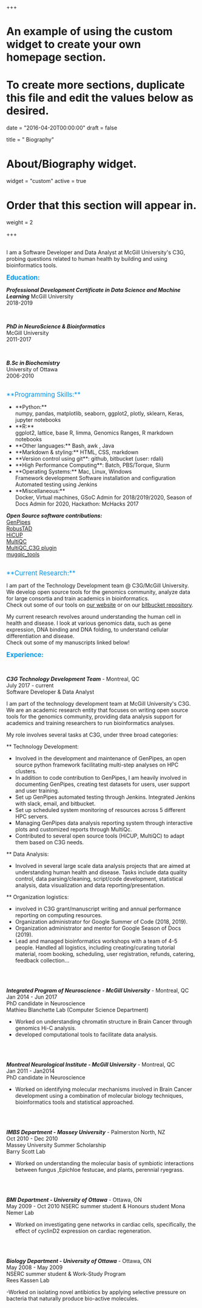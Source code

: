 +++
# An example of using the custom widget to create your own homepage section.
# To create more sections, duplicate this file and edit the values below as desired.

date = "2016-04-20T00:00:00"
draft = false

title = " Biography"

# About/Biography widget.
widget = "custom"
active = true


# Order that this section will appear in.
weight = 2


+++
 <br/>
 <br/>
  
 I am a Software Developer and Data Analyst at McGill University's C3G, probing questions related to human health by building and using bioinformatics tools.
  
<span style="font-size:larger; color:#0095eb">**Education:**</span> 

*__Professional Development Certificate in Data Science and Machine Learning__*
McGill University  
2018-2019 

<br/>

*__PhD in NeuroScience & Bioinformatics__*  
McGill University  
2011-2017  
 
 <br/>
 
 *__B.Sc in Biochemistry__*   
 University of Ottawa  
 2006-2010  

 <br/>
<span style="
 li:before {
  content: "+";
}">
<span style="font-size:larger; color:#0095eb">**Programming Skills:**</span>   
<ul>
<li>**Python:**  </li>
numpy, pandas, matplotlib, seaborn, ggplot2, plotly, sklearn, Keras, jupyter notebooks  
<li>**R:**  </li>
ggplot2, lattice, base R, limma, Genomics Ranges, R markdown notebooks  
<li>**Other languages:** Bash, awk , Java     </li>
<li>**Markdown & styling:** HTML, CSS, markdown  </li>
<li>**Version control using git**: github, bitbucket (user: rdali)  </li>
<li>**High Performance Computing**: Batch, PBS/Torque, Slurm  </li>
<li>**Operating Systems:** Mac, Linux, Windows  </li>
Framework development 
Software installation and configuration
Automated testing using Jenkins
<li>**Miscellaneous:**  </li>
Docker, Virtual machines, GSoC Admin for 2018/2019/2020, Season of Docs Admin for 2020, Hackathon: McHacks 2017  
 <br/>
</ul>
</span>   

 
*__Open Source software contributions:__*   
[GenPipes](https://bitbucket.org/mugqic/genpipes/src/master/)    
[RobusTAD](https://github.com/rdali/RobusTAD)    
[HiCUP](https://www.bioinformatics.babraham.ac.uk/projects/hicup/)  
[MultiQC](https://github.com/ewels/MultiQC)    
[MultiQC_C3G plugin](https://bitbucket.org/mugqic/multiqc_c3g/src/master/)    
[mugqic_tools](https://bitbucket.org/mugqic/mugqic_tools/src)    


 <br/>
<span style="font-size:larger; color:#0095eb">**Current Research:**</span>   

I am part of the Technology Development team @ C3G/McGill University.   
We develop open source tools for the genomics community, analyze data for large consortia and train academics in bioinformatics.  
Check out some of our tools on [our website](http://www.computationalgenomics.ca/) or on our [bitbucket repository](https://bitbucket.org/account/user/mugqic/projects/PROJ).  


My current research revolves around understanding the human cell in health and disease. I look at various genomics data, such as gene expression, DNA binding and DNA folding, to understand cellular differentiation and disease.  
Check out some of my manuscripts linked below!


<span style="font-size:larger; color:#0095eb">**Experience:**</span>   

<br/>

 *__C3G Technology Development Team__* - Montreal, QC   
July 2017 - current    
Software Developer & Data Analyst 

I am part of the technology development team at McGill University's C3G. We are an academic research entity that focuses on writing open source tools for the genomics community, providing data analysis support for academics and training researchers to run bioinformatics analyses.

My role involves several tasks at C3G, under three broad categories:

** Technology Development:

- Involved in the development and maintenance of GenPipes, an open source python framework facilitating multi-step analyses on HPC clusters.
- In addition to code contribution to GenPipes, I am heavily involved in documenting GenPipes, creating test datasets for users, user support and user training.
- Set up GenPipes automated testing through Jenkins. Integrated Jenkins with slack, email, and bitbucket.
- Set up scheduled system monitoring of resources across 5 different HPC servers.
- Managing GenPipes data analysis reporting system through interactive plots and customized reports through MultiQc.
- Contributed to several open source tools (HiCUP, MultiQC) to adapt them based on C3G needs.


** Data Analysis:

- Involved in several large scale data analysis projects that are aimed at understanding human health and disease. Tasks include data quality control, data parsing/cleaning, script/code development, statistical analysis, data visualization and data reporting/presentation.

** Organization logistics:

- involved in C3G grant/manuscript writing and annual performance reporting on computing resources.
- Organization administrator for Google Summer of Code (2018, 2019).
- Organization administrator and mentor for Google Season of Docs (2019).
- Lead and managed bioinformatics workshops with a team of 4-5 people. Handled all logistics, including creating/curating tutorial material, room booking, scheduling, user registration, refunds, catering, feedback collection...

<br/>
<br/>

*__Integrated Program of Neuroscience - McGill University__* - Montreal, QC    
Jan 2014 - Jun 2017   
PhD candidate in Neuroscience  
Mathieu Blanchette Lab  (Computer Science Department)

- Worked on understanding chromatin structure in Brain Cancer through genomics Hi-C analysis. 
- developed computational tools to facilitate data analysis.

<br/>
<br/>

*__Montreal Neurological Institute - McGill University__*  - Montreal, QC   
Jan 2011 - Jan2014    
PhD candidate in Neuroscience  

- Worked on identifying molecular mechanisms involved in Brain Cancer development using a combination of molecular biology techniques, bioinformatics tools and statistical approached.

<br/>
<br/>

*__IMBS Department - Massey University__*  - Palmerston North, NZ    
Oct 2010 - Dec 2010      
Massey University Summer Scholarship  
Barry Scott Lab    

- Worked on understanding the molecular basis of symbiotic interactions between fungus ,Epichloe festucae, and plants, perennial ryegrass. 

<br/>
<br/>

*__BMI Department - University of Ottawa__* - Ottawa, ON  
May 2009 - Oct 2010
NSERC summer student & Honours student
Mona Nemer Lab  

- Worked on investigating gene networks in cardiac cells, specifically, the effect of cyclinD2 expression on cardiac regeneration.  

<br/>
<br/>

*__Biology Department - University of Ottawa__* - Ottawa, ON  
May 2008 - May 2009   
 NSERC summer student & Work-Study Program  
 Rees Kassen Lab  

 -Worked on isolating novel antibiotics by applying selective pressure on bacteria that naturally produce bio-active molecules.
 
 <br/>
 <br/>
 
 



